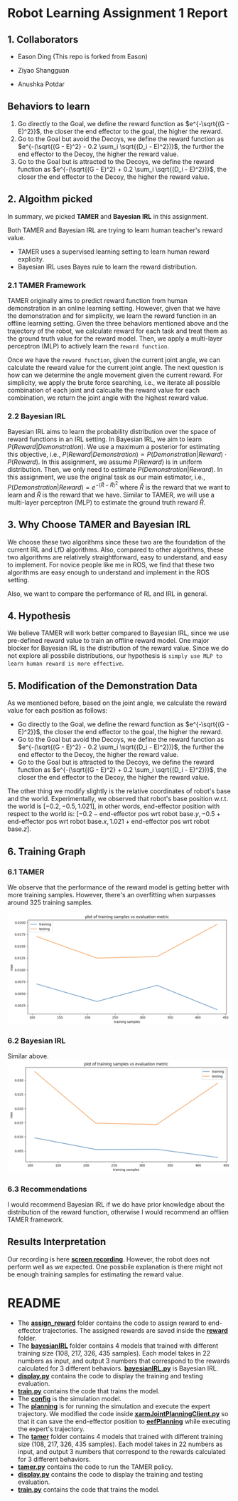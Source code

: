 # Robot Learning Assignment 1 Report

## 1. Collaborators

- Eason Ding (This repo is forked from Eason)

- Ziyao Shangguan

- Anushka Potdar

## Behaviors to learn

1. Go directly to the Goal, we define the reward function as $e^{-\sqrt{(G - E)^2}}$, the closer the end effector to the goal, the higher the reward.
2. Go to the Goal but avoid the Decoys, we define the reward function as $e^{-(\sqrt{(G - E)^2} - 0.2 \sum_i \sqrt{(D_i - E)^2})}$, the further the end effector to the Decoy, the higher the reward value.
3. Go to the Goal but is attracted to the Decoys, we define the reward function as $e^{-(\sqrt{(G - E)^2} + 0.2 \sum_i \sqrt{(D_i - E)^2})}$, the closer the end effector to the Decoy, the higher the reward value.

## 2. Algoithm picked

In summary, we picked __TAMER__ and __Bayesian IRL__ in this assignment.

Both TAMER and Bayesian IRL are trying to learn human teacher's reward value. 
- TAMER uses a supervised learning setting to learn human reward explicity.
- Bayesian IRL uses Bayes rule to learn the reward distribution.

### 2.1 TAMER Framework
TAMER originally aims to predict reward function from human demonstration in an online learning setting. However, given that we have the demonstration and for simplicity, we learn the reward function in an offline learning setting. Given the three behaviors mentioned above and the trajectory of the robot, we calculate reward for each task and treat them as the ground truth value for the reward model. Then, we apply a multi-layer perceptron (MLP) to actively learn the r`eward function`. 

Once we have the `reward function`, given the current joint angle, we can calculate the reward value for the current joint angle. The next question is how can we determine the angle movement given the current reward. For simplicity, we apply the brute force searching, i.e., we iterate all possible combination of each joint and calcualte the reward value for each combination, we return the joint angle with the highest reward value. 

### 2.2 Bayesian IRL
Bayesian IRL aims to learn the probability distribution over the space of reward functions in an IRL setting. In Bayesian IRL, we aim to learn $P(Reward|Demonstration)$. We use a maximum a posterior for estimating this objective, i.e., $P(Reward|Demonstration) \propto P(Demonstration|Reward) \cdot P(Reward)$. In this assignment, we assume $P(Reward)$ is in uniform distribution. Then, we only need to estimate $P(Demonstration|Reward)$. In this assignment, we use the original task as our main estimator, i.e., $P(Demonstration|Reward) = e^{-(\hat{R} - \tilde{R})^2}$ where $\hat{R}$ is the reward that we want to learn and $\tilde{R}$ is the reward that we have. Similar to TAMER, we will use a multi-layer perceptron (MLP) to estimate the ground truth reward $\hat{R}$.

## 3. Why Choose TAMER and Bayesian IRL
We choose these two algorithms since these two are the foundation of the current IRL and LfD algorithms. Also, compared to other algorithms, these two algorithms are relatively straightforward, easy to understand, and easy to implement. For novice people like me in ROS, we find that these two algorithms are easy enough to understand and implement in the ROS setting. 

Also, we want to compare the performance of RL and IRL in general.

## 4. Hypothesis

We believe TAMER will work better compared to Bayesian IRL, since we use pre-defined reward value to train an offline reward model. One major blocker for Bayesian IRL is the distribution of the reward value. Since we do not explore all possbile distributions, our hypothesis is ``simply use MLP to learn human reward is more effective``.

## 5. Modification of the Demonstration Data

As we mentioned before, based on the joint angle, we calculate the reward value for each position as follows:
  - Go directly to the Goal, we define the reward function as $e^{-\sqrt{(G - E)^2}}$, the closer the end effector to the goal, the higher the reward.
  - Go to the Goal but avoid the Decoys, we define the reward function as $e^{-(\sqrt{(G - E)^2} - 0.2 \sum_i \sqrt{(D_i - E)^2})}$, the further the end effector to the Decoy, the higher the reward value.
  - Go to the Goal but is attracted to the Decoys, we define the reward function as $e^{-(\sqrt{(G - E)^2} + 0.2 \sum_i \sqrt{(D_i - E)^2})}$, the closer the end effector to the Decoy, the higher the reward value.

The other thing we modify slightly is the relative coordinates of robot's base and the world. Experimentally, we observed that robot's base position w.r.t. the world is  $[-0.2, -0.5, 1.021]$, in other words, end-effector position with respect to the world is: $[-0.2 - \text{end-effector pos wrt robot base}.y, -0.5 + \text{end-effector pos wrt robot base}.x, 1.021 + \text{end-effector pos wrt robot base}.z]$.

## 6. Training Graph

### 6.1 TAMER
We observe that the performance of the reward model is getting better with more training samples. However, there's an overfitting when surpasses around 325 training samples. 

![](tamer/TAMER_training.png)

### 6.2 Bayesian IRL
Similar above.
![](bayesianIRL/Bayesian_IRL_training.png)

### 6.3 Recommendations 
I would recommend Bayesian IRL if we do have prior knowledge about the distribution of the reward function, otherwise I would recommend an offlien TAMER framework.


## Results Interpretation
Our recording is here **[screen recording](ComleteFailure.webm)**. However, the robot does not perform well as we expected. One possbile explanation is there might not be enough training samples for estimating the reward value.


# README

* The **[assign_reward](assign_reward)** folder contains the code to assign reward to end-effector trajectories. The assigned rewards are saved inside the **[reward](reward)** folder.
* The **[bayesianIRL](bayesianIRL)** folder contains 4 models that trained with different training size (108, 217, 326, 435 samples). Each model takes in 22 numbers as input, and output 3 numbers that correspond to the rewards calculated for 3 different behaviors. **[bayesianIRL.py](bayesianIRL/bayesianIRL.py)** is Bayesian IRL.
* **[display.py](bayesianIRL/display.py)** contains the code to display the training and testing evaluation.
* **[train.py](bayesianIRL/train.py)** contains the code that trains the model.
* The **[config](config)** is the simulation model.
* The **[planning](planning)** is for running the simulation and execute the expert trajectory. We modified the code inside **[xarmJointPlanningClient.py](planning/xarmJointPlanningClient.py)** so that it can save the end-effector position to **[eefPlanning](eefPlanning)** while executing the expert's trajectory.
* The **[tamer](tamer)** folder contains 4 models that trained with different training size (108, 217, 326, 435 samples). Each model takes in 22 numbers as input, and output 3 numbers that correspond to the rewards calculated for 3 different behaviors.
* **[tamer.py](tamer/tamer.py)** contains the code to run the TAMER policy.
* **[display.py](tamer/display.py)** contains the code to display the training and testing evaluation.
* **[train.py](tamer/train.py)** contains the code that trains the model.




